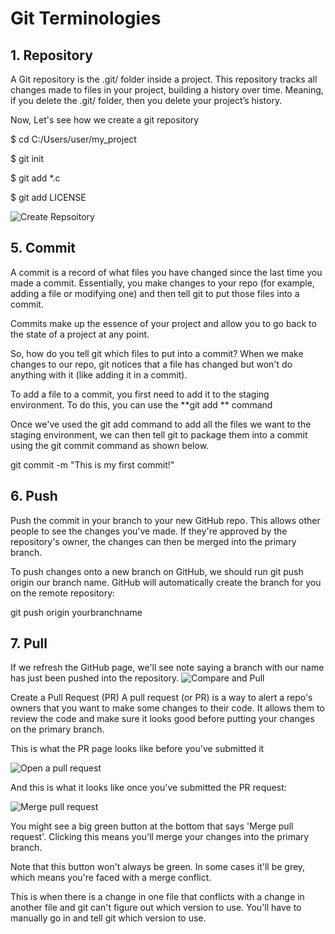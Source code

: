 # Git Terminologies

## 1. Repository
A Git repository is the .git/ folder inside a project. 
This repository tracks all changes made to files in your project,
 building a history over time. Meaning, if you delete the .git/ folder, 
 then you delete your project’s history.
 
 Now, Let's see how we create a git repository
 
$ cd C:/Users/user/my_project

$ git init

$ git add *.c

$ git add LICENSE

![Create Repsoitory](https://product.hubspot.com/hs-fs/hubfs/Git_101_Screenshot_2-1.png?width=1007&height=627&name=Git_101_Screenshot_2-1.png)


## 5. Commit
A commit is a record of what files you have changed 
since the last time you made a commit. Essentially, 
you make changes to your repo (for example, adding a 
file or modifying one) and then tell git to put those 
files into a commit.

Commits make up the essence of your project and allow 
you to go back to the state of a project at any point.

So, how do you tell git which files to put into a commit? 
When we make changes to our repo, 
git notices that a file has changed but won't do anything 
with it (like adding it in a commit).

To add a file to a commit, you first need to add it to 
the staging environment. To do this, you can use the 
**git add <filename> ** command 

Once we've used the git add command to add all the files 
we want to the staging environment, we can then tell git 
to package them into a commit using the git commit command as shown below. 

 git commit -m "This is my first commit!"
 
 ## 6. Push
 Push the commit in your branch to your new GitHub repo. 
 This allows other people to see the changes you've made.
  If they're approved by the repository's owner, the changes 
  can then be merged into the primary branch.
 
 To push changes onto a new branch on GitHub, we should
  run git push origin our branch name. GitHub will automatically 
 create the branch for you on the remote repository: 
 
 git push origin yourbranchname
 
 ## 7. Pull
 If we refresh the GitHub page, we'll see note saying a branch
  with our name has just been pushed into the repository. 
  ![Compare and Pull](https://cloud.githubusercontent.com/assets/5241432/9189475/da30eb86-3fb6-11e5-934f-ca596a2cac69.png)
 
 
 
  Create a Pull Request (PR)
 A pull request (or PR) is a way to alert a repo's owners 
 that you want to make some changes to their code. It allows 
 them to review the code and make sure it looks good before 
 putting your changes on the primary branch.
 
 This is what the PR page looks like before you've submitted it
 
 ![Open a pull request](https://cloud.githubusercontent.com/assets/5241432/9189500/4688c07e-3fb7-11e5-99ed-d75b50ed9e48.png)
    
 And this is what it looks like once you've submitted the PR request:
 
 ![Merge pull request](https://cloud.githubusercontent.com/assets/5241432/9189528/b39a7176-3fb7-11e5-87b1-7fed3e63b6bb.png)
 
 You might see a big green button at the bottom that says 'Merge pull request'. Clicking this means you'll merge your changes
  into the primary branch.
  
  Note that this button won't always be green. In some cases 
  it'll be grey, which means you're faced with a merge conflict. 
  
  This is when there is a change in one file that conflicts with a
   change in another file and git can't figure out which version to 
   use. You'll have to manually go in and tell git which version to 
   use.
 
 
 
 



